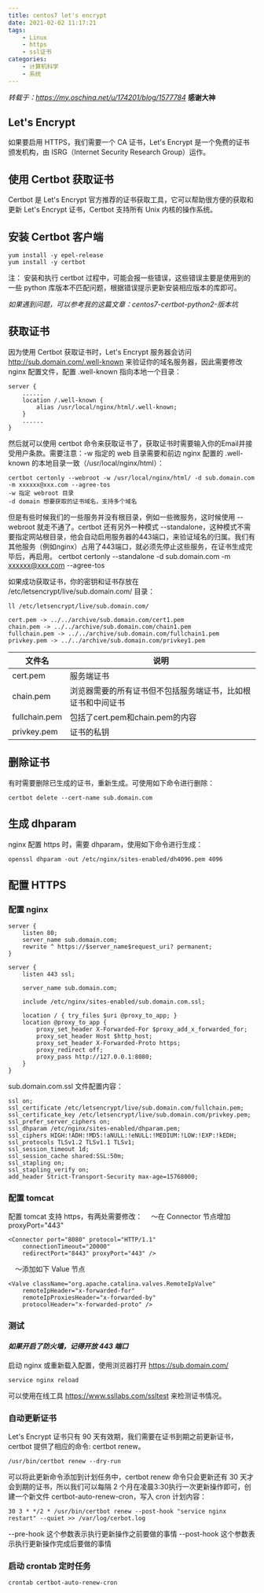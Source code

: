 ```yaml
---
title: centos7 let's encrypt
date: 2021-02-02 11:17:21
tags: 
    - Linux
    - https
    - ssl证书
categories: 
    - 计算机科学
    - 系统
---
```

*转载于：https://my.oschina.net/u/174201/blog/1577784*
**感谢大神**
<!--more-->

## Let's Encrypt
如果要启用 HTTPS，我们需要一个 CA 证书，Let's Encrypt 是一个免费的证书颁发机构，由 ISRG（Internet Security Research Group）运作。

## 使用 Certbot 获取证书
Certbot 是 Let's Encrypt 官方推荐的证书获取工具，它可以帮助很方便的获取和更新 Let's Encrypt 证书，Certbot 支持所有 Unix 内核的操作系统。

## 安装 Certbot 客户端
    yum install -y epel-release
    yum install -y certbot
注： 安装和执行 certbot 过程中，可能会报一些错误，这些错误主要是使用到的一些 python 库版本不匹配问题，根据错误提示更新安装相应版本的库即可。

*如果遇到问题，可以参考我的这篇文章：centos7-certbot-python2-版本坑*

## 获取证书
因为使用 Certbot 获取证书时，Let's Encrypt 服务器会访问 http://sub.domain.com/.well-known 来验证你的域名服务器，因此需要修改 nginx 配置文件，配置 .well-known 指向本地一个目录：

    server {
        ......
        location /.well-known {
            alias /usr/local/nginx/html/.well-known;
        }
        ......
    }

然后就可以使用 certbot 命令来获取证书了，获取证书时需要输入你的Email并接受用户条款。需要注意：-w 指定的 web 目录需要和前边 nginx 配置的 .well-known 的本地目录一致（/usr/local/nginx/html）：

    certbot certonly --webroot -w /usr/local/nginx/html/ -d sub.domain.com -m xxxxxx@xxx.com --agree-tos
    -w 指定 webroot 目录
    -d domain 想要获取的证书域名，支持多个域名

但是有些时候我们的一些服务并没有根目录，例如一些微服务，这时候使用 --webroot 就走不通了。certbot 还有另外一种模式 --standalone，这种模式不需要指定网站根目录，他会自动启用服务器的443端口，来验证域名的归属。我们有其他服务（例如nginx）占用了443端口，就必须先停止这些服务，在证书生成完毕后，再启用。
    certbot certonly --standalone -d sub.domain.com -m xxxxxx@xxx.com --agree-tos

如果成功获取证书，你的密钥和证书存放在 /etc/letsencrypt/live/sub.domain.com/ 目录：

    ll /etc/letsencrypt/live/sub.domain.com/
    
    cert.pem -> ../../archive/sub.domain.com/cert1.pem
    chain.pem -> ../../archive/sub.domain.com/chain1.pem
    fullchain.pem -> ../../archive/sub.domain.com/fullchain1.pem
    privkey.pem -> ../../archive/sub.domain.com/privkey1.pem

|文件名|说明|
|---|---|
|cert.pem|	服务端证书|
|chain.pem|	浏览器需要的所有证书但不包括服务端证书，比如根证书和中间证书|
|fullchain.pem|	包括了cert.pem和chain.pem的内容|
|privkey.pem|	证书的私钥|

## 删除证书
有时需要删除已生成的证书，重新生成。可使用如下命令进行删除：

    certbot delete --cert-name sub.domain.com

## 生成 dhparam
nginx 配置 https 时，需要 dhparam，使用如下命令进行生成：

    openssl dhparam -out /etc/nginx/sites-enabled/dh4096.pem 4096

## 配置 HTTPS
### 配置 nginx
    server {
        listen 80;
        server_name sub.domain.com;
        rewrite ^ https://$server_name$request_uri? permanent;
    }
    
    server {
        listen 443 ssl;
    
        server_name sub.domain.com;
    
        include /etc/nginx/sites-enabled/sub.domain.com.ssl;
    
        location / { try_files $uri @proxy_to_app; }
        location @proxy_to_app {
            proxy_set_header X-Forwarded-For $proxy_add_x_forwarded_for;
            proxy_set_header Host $http_host;
            proxy_set_header X-Forwarded-Proto https;
            proxy_redirect off;
            proxy_pass http://127.0.0.1:8080;
        }
    }

sub.domain.com.ssl 文件配置内容：

    ssl on;
    ssl_certificate /etc/letsencrypt/live/sub.domain.com/fullchain.pem;
    ssl_certificate_key /etc/letsencrypt/live/sub.domain.com/privkey.pem;
    ssl_prefer_server_ciphers on;
    ssl_dhparam /etc/nginx/sites-enabled/dhparam.pem;
    ssl_ciphers HIGH:!ADH:!MD5:!aNULL:!eNULL:!MEDIUM:!LOW:!EXP:!kEDH;
    ssl_protocols TLSv1.2 TLSv1.1 TLSv1;
    ssl_session_timeout 1d;
    ssl_session_cache shared:SSL:50m;
    ssl_stapling on;
    ssl_stapling_verify on;
    add_header Strict-Transport-Security max-age=15768000;

### 配置 tomcat

配置 tomcat 支持 https，有两处需要修改：
　～在 Connector 节点增加 proxyPort="443"

    <Connector port="8080" protocol="HTTP/1.1"
        connectionTimeout="20000"
        redirectPort="8443" proxyPort="443" />

　～添加如下 Value 节点

    <Valve className="org.apache.catalina.valves.RemoteIpValve"
        remoteIpHeader="x-forwarded-for"
        remoteIpProxiesHeader="x-forwarded-by"
        protocolHeader="x-forwarded-proto" />
    
### 测试
#### *如果开启了防火墙，记得开放 443 端口*
启动 nginx 或重新载入配置，使用浏览器打开 https://sub.domain.com/

    service nginx reload

可以使用在线工具 https://www.ssllabs.com/ssltest 来检测证书情况。

### 自动更新证书

Let's Encrypt 证书只有 90 天有效期，我们需要在证书到期之前更新证书，certbot 提供了相应的命令: certbot renew。

    /usr/bin/certbot renew --dry-run

可以将此更新命令添加到计划任务中，certbot renew 命令只会更新还有 30 天才会到期的证书，所以我们可以每隔 2 个月在凌晨3:30执行一次更新操作即可，创建一个新文件 certbot-auto-renew-cron，写入 cron 计划内容：

    30 3 * */2 * /usr/bin/certbot renew --post-hook "service nginx restart" --quiet >> /var/log/cerbot.log
--pre-hook 这个参数表示执行更新操作之前要做的事情
--post-hook 这个参数表示执行更新操作完成后要做的事情

### 启动 crontab 定时任务

    crontab certbot-auto-renew-cron